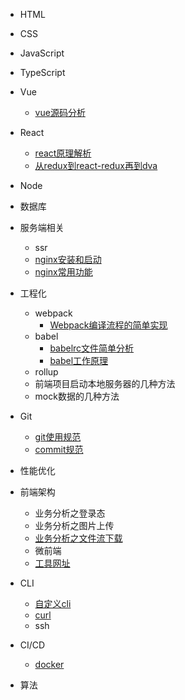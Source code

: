 
<!-- [HTML](/) -->
* HTML

* CSS

* JavaScript

* TypeScript

* Vue
  * [vue源码分析](/vue/vueAnalysis.md)

* React
  * [react原理解析](/react/reactAnalysis.md)
  * [从redux到react-redux再到dva](/react/reduxFlows.md)
  <!-- http://www.ruanyifeng.com/blog/2016/09/redux_tutorial_part_three_react-redux.html -->

* Node

* 数据库

* 服务端相关
  * ssr
  * [nginx安装和启动](/service/nginx01.md)
  * [nginx常用功能](/service/nginx02.md)

* 工程化
  * webpack
    * [Webpack编译流程的简单实现](/工程化/webpackCompilerRealize.md)
  * babel
    * [babelrc文件简单分析](/工程化/babelrc.md)
    * [babel工作原理](/工程化/babelPrinciple.md)
  * rollup
  * 前端项目启动本地服务器的几种方法
  * mock数据的几种方法

* Git
  * [git使用规范](/git/useStandard.md)
  * [commit规范](/git/commitStandard.md)

* 性能优化

* 前端架构
  * 业务分析之登录态
  * 业务分析之图片上传
  * [业务分析之文件流下载](/前端架构/businessFileDown.md)
  * 微前端
  * [工具网址](/前端架构/utilSites.md)

* CLI
  * [自定义cli](/cli/custom.md)
  * [curl](/cli/curl.md)
  * ssh

* CI/CD
  * [docker](/cicd/docker.md)

* 算法

<!-- * 最佳实践 -->
